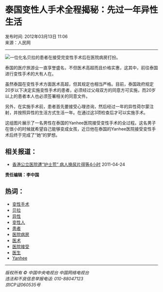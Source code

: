 # 泰国变性人手术全程揭秘：先过一年异性生活

发布时间: 2012年03月13日 11:06  
来源：人民网  

---

![一位化名贝拉的患者在接受完变性手术后在医院病房打扮。](http://images.china.cn/news/attachement/jpg/site3/20120310/8536915533224625705.jpg)

泰国的医疗旅游业一直享誉盛名，不但医术高超而且价格实惠，这其中，前往泰国进行变性手术的大有人在。

虽然泰国在变性手术方面医术高超，但其规定也相当严格。目前，泰国政府规定20岁以下决定实施变性手术的患者，必须经过父母双方的同意方可实施，而20岁以上的患者本人也必须签署相关的同意文件。

另外，在实施手术前，患者首先要接受心理咨询，然后经过一年的异性荷尔蒙注射，并按照异性的生活方式生活一年。在通过这3项检查后才可以实施手术。

这组图片展示了一名男性在泰国的Yanhee医院接受变性手术的全过程。这名男子在很小的时候就希望自己能够变成女孩，近日他在泰国的Yanhee医院接受变性手术后终于完成了“她”的梦想。

## 相关报道：

- [香港公立医院遭“护士荒” 病人换尿片得等4小时](http://news.cntv.cn/map/20110424/104356.shtml) 2011-04-24

**责任编辑：李中国**

## 热词：

- [变性手术](http://so.cntv.cn/search.php?qtext=变性手术&sid=0000&pid=0000)
- [贝拉](http://so.cntv.cn/search.php?qtext=贝拉&sid=0000&pid=0000)
- [异性](http://so.cntv.cn/search.php?qtext=异性&sid=0000&pid=0000)
- [变性人](http://so.cntv.cn/search.php?qtext=变性人&sid=0000&pid=0000)
- [患者](http://so.cntv.cn/search.php?qtext=患者&sid=0000&pid=0000)
- [医院病房](http://so.cntv.cn/search.php?qtext=医院病房&sid=0000&pid=0000)
- [医术](http://so.cntv.cn/search.php?qtext=医术&sid=0000&pid=0000)
- [医院接受](http://so.cntv.cn/search.php?qtext=医院接受&sid=0000&pid=0000)
- [医生](http://so.cntv.cn/search.php?qtext=医生&sid=0000&pid=0000)
- [Yanhee](http://so.cntv.cn/search.php?qtext=Yanhee&sid=0000&pid=0000)

---

*版权所有 © 中国中央电视台 中国网络电视台  
违法和不良信息举报电话: 010-88047123  
京ICP证060535号*